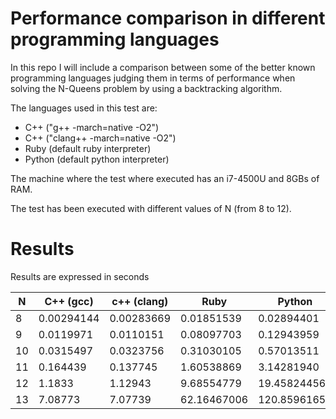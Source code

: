 # Performance comparison in different programming languages
In this repo I will include a comparison between some of the better known programming languages judging them in terms of performance when solving the N-Queens problem by using a backtracking algorithm.

The languages used in this test are:
* C++ ("g++ -march=native -O2")
* C++ ("clang++ -march=native -O2")
* Ruby (default ruby interpreter)
* Python (default python interpreter)

The machine where the test where executed has an i7-4500U and 8GBs of RAM.

The test has been executed with different values of N (from 8 to 12).

# Results

Results are expressed in seconds

| N  | C++ (gcc)  | c++ (clang) | Ruby        | Python       |
| -- | ---------- | ----------- | ----------- | ------------ |
|  8 | 0.00294144 | 0.00283669  |  0.01851539 |   0.02894401 |
|  9 | 0.0119971  | 0.0110151   |  0.08097703 |   0.12943959 |
| 10 | 0.0315497  | 0.0323756   |  0.31030105 |   0.57013511 |
| 11 | 0.164439   | 0.137745    |  1.60538869 |   3.14281940 |
| 12 | 1.1833     | 1.12943     |  9.68554779 |  19.45824456 |
| 13 | 7.08773    | 7.07739     | 62.16467006 | 120.85961651 |
